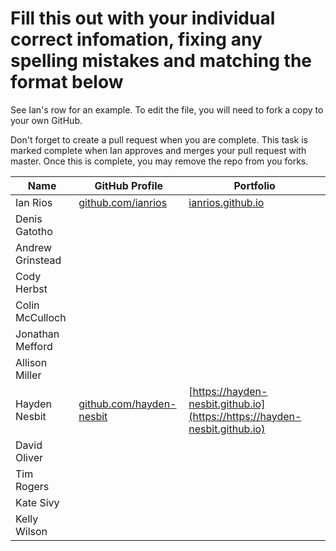 # Fill this out with your individual correct infomation, fixing any spelling mistakes and matching the format below

See Ian's row for an example. To edit the file, you will need to fork a copy to your own GitHub.

Don't forget to create a pull request when you are complete. This task is marked complete when Ian approves and merges your pull request with master. Once this is complete, you may remove the repo from you forks.

| Name             | GitHub Profile                                   | Portfolio                                      |
| ---------------- | ------------------------------------------------ | ---------------------------------------------- |
| Ian Rios         | [github.com/ianrios](https://github.com/ianrios) | [ianrios.github.io](https://ianrios.github.io) |
| Denis Gatotho    |                                                  |                                                |
| Andrew Grinstead |                                                  |                                                |
| Cody Herbst      |                                                  |                                                |
| Colin McCulloch  |                                                  |                                                |
| Jonathan Mefford |                                                  |                                                |
| Allison Miller   |                                                  |                                                |
| Hayden Nesbit    |[github.com/hayden-nesbit](https://github.com/hayden-nesbit)|[https://hayden-nesbit.github.io](https://https://hayden-nesbit.github.io)|
| David Oliver     |                                                  |                                                |
| Tim Rogers       |                                                  |                                                |
| Kate Sivy        |                                                  |                                                |
| Kelly Wilson     |                                                  |                                                |
